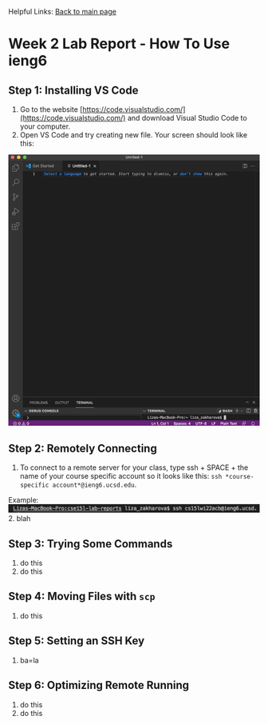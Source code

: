 Helpful Links: [Back to main page](index.html)

# Week 2 Lab Report - How To Use ieng6

## Step 1: Installing VS Code
1. Go to the website [https://code.visualstudio.com/](https://code.visualstudio.com/) and download Visual Studio Code to your computer.
2. Open VS Code and try creating new file. Your screen should look like this:

![Image](vscode_setup.png)

## Step 2: Remotely Connecting
1. To connect to a remote server for your class, type ssh + SPACE + the name of your course specific account so it looks like this: `` ssh *course-specific account*@ieng6.ucsd.edu ``.

Example: ![Example](remotely_connecting1.png)
2. blah

## Step 3: Trying Some Commands
1. do this
2. do this

## Step 4: Moving Files with `` scp ``
1. do this

## Step 5: Setting an SSH Key
1. ba=la

## Step 6: Optimizing Remote Running
1. do this
2. do this 